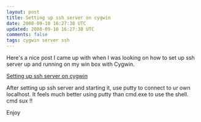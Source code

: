 ```yaml
---           
layout: post
title: Setting up ssh server on cygwin
date: 2008-09-10 16:27:38 UTC
updated: 2008-09-10 16:27:38 UTC
comments: false
tags: cygwin server ssh
---
```

 
Here's a nice post I came up with when I was looking on how to set up ssh server up and running on my win box with 
Cygwin.


<a 
href="http://lifehacker.com/software/home-server/geek-to-live--set-up-a-personal-home-ssh-server-205090.php"> 
Setting up ssh server on cygwin</a>


After setting up ssh server and starting it, use putty to connect to ur own localhost. It feels much better using 
putty than cmd.exe to use the shell. cmd sux !!

Enjoy

